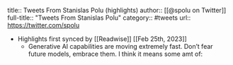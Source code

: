 title:: Tweets From Stanislas Polu (highlights)
author:: [[@spolu on Twitter]]
full-title:: "Tweets From Stanislas Polu"
category:: #tweets
url:: https://twitter.com/spolu

- Highlights first synced by [[Readwise]] [[Feb 25th, 2023]]
	- Generative AI capabilities are moving extremely fast. Don’t fear future models, embrace them. I think it means some amt of: